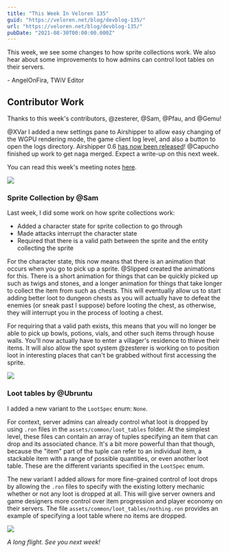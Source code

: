 ```yaml
---
title: "This Week In Veloren 135"
guid: "https://veloren.net/blog/devblog-135/"
url: "https://veloren.net/blog/devblog-135/"
pubDate: "2021-08-30T00:00:00.000Z"
---
```


This week, we see some changes to how sprite collections work. We also hear about some improvements to how admins can control loot tables on their servers.

\- AngelOnFira, TWiV Editor

## Contributor Work

Thanks to this week's contributors, @zesterer, @Sam, @Pfau, and @Gemu!

@XVar I added a new settings pane to Airshipper to allow easy changing of the WGPU rendering mode, the game client log level, and also a button to open the logs directory. Airshipper 0.6 [has now been released](https://gitlab.com/veloren/airshipper/-/merge_requests/21)! @Capucho finished up work to get naga merged. Expect a write-up on this next week.

You can read this week's meeting notes [here](https://hackmd.io/UUIPHmtwQfSnN83hUE7Xbw?view).

![](https://s3.eu-central-2.wasabisys.com/veloren-blog/cdn/634860358623821835/881960381973688331/screenshot_1630253205225.png)

### Sprite Collection by @Sam

Last week, I did some work on how sprite collections work:

- Added a character state for sprite collection to go through
- Made attacks interrupt the character state
- Required that there is a valid path between the sprite and the entity collecting the sprite

For the character state, this now means that there is an animation that occurs when you go to pick up a sprite. @Slipped created the animations for this. There is a short animation for things that can be quickly picked up such as twigs and stones, and a longer animation for things that take longer to collect the item from such as chests. This will eventually allow us to start adding better loot to dungeon chests as you will actually have to defeat the enemies (or sneak past I suppose) before looting the chest, as otherwise, they will interrupt you in the process of looting a chest.

For requiring that a valid path exists, this means that you will no longer be able to pick up bowls, potions, vials, and other such items through house walls. You'll now actually have to enter a villager's residence to thieve their items. It will also allow the spot system @zesterer is working on to position loot in interesting places that can't be grabbed without first accessing the sprite.

![](https://s3.eu-central-2.wasabisys.com/veloren-blog/cdn/634860358623821835/881960343847444500/screenshot_1630252928176.png)

### Loot tables by @Ubruntu

I added a new variant to the `LootSpec` enum: `None`.

For context, server admins can already control what loot is dropped by using `.ron` files in the `assets/common/loot_tables` folder. At the simplest level, these files can contain an array of tuples specifying an item that can drop and its associated chance. It's a bit more powerful than that though, because the "item" part of the tuple can refer to an individual item, a stackable item with a range of possible quantities, or even another loot table. These are the different variants specified in the `LootSpec` enum.

The new variant I added allows for more fine-grained control of loot drops by allowing the `.ron` files to specify with the existing lottery mechanic whether or not any loot is dropped at all. This will give server owners and game designers more control over item progression and player economy on their servers. The file `assets/common/loot_tables/nothing.ron` provides an example of specifying a loot table where no items are dropped.

![](https://s3.eu-central-2.wasabisys.com/veloren-blog/cdn/634860358623821835/881960279779455036/screenshot_1630252858100.png)

_A long flight. See you next week!_
